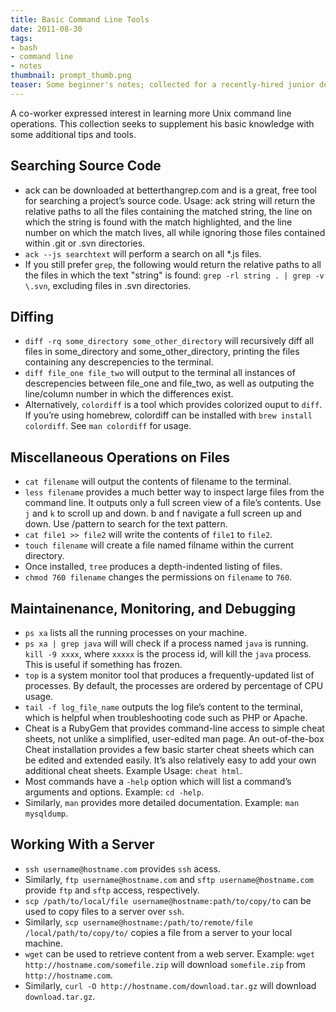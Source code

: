 ```yaml
---
title: Basic Command Line Tools
date: 2011-08-30
tags:
- bash
- command line
- notes
thumbnail: prompt_thumb.png
teaser: Some beginner's notes; collected for a recently-hired junior developer.
---
```


A co-worker expressed interest in learning more Unix command line operations. This collection seeks to supplement his basic knowledge with some additional tips and tools.

## Searching Source Code

* ack can be downloaded at betterthangrep.com and is a great, free tool for searching a project’s source code. Usage: ack string will return the relative paths to all the files containing the matched string, the line on which the string is found with the match highlighted, and the line number on which the match lives, all while ignoring those files contained within .git or .svn directories.
* `ack --js searchtext` will perform a search on all *.js files.
* If you still prefer `grep`, the following would return the relative paths to all the files in which the text "string" is found: `grep -rl string . | grep -v \.svn`, excluding files in .svn directories.

## Diffing

* `diff -rq some_directory some_other_directory` will recursively diff all files in some_directory and some_other_directory, printing the files containing any descrepencies to the terminal.
* `diff file_one file_two` will output to the terminal all instances of descrepencies between file_one and file_two, as well as outputing the line/column number in which the differences exist.
* Alternatively, `colordiff` is a tool which provides colorized ouput to `diff`. If you’re using homebrew, colordiff can be installed with `brew install colordiff`. See `man colordiff` for usage.

## Miscellaneous Operations on Files

* `cat filename` will output the contents of filename to the terminal.
* `less filename` provides a much better way to inspect large files from the command line. It outputs only a full screen view of a file’s contents. Use `j` and `k` to scroll up and down. b and f navigate a full screen up and down. Use /pattern to search for the text pattern.
* `cat file1 >> file2` will write the contents of `file1` to `file2`.
* `touch filename` will create a file named filname within the current directory.
* Once installed, `tree` produces a depth-indented listing of files.
* `chmod 760 filename` changes the permissions on `filename` to `760`.

## Maintainenance, Monitoring, and Debugging

* `ps xa` lists all the running processes on your machine.
* `ps xa | grep java` will will check if a process named `java` is running. `kill -9 xxxx`, where `xxxxx` is the process id, will kill the `java` process. This is useful if something has frozen.
* `top` is a system monitor tool that produces a frequently-updated list of processes. By default, the processes are ordered by percentage of CPU usage.
* `tail -f log_file_name` outputs the log file’s content to the terminal, which is helpful when troubleshooting code such as PHP or Apache.
* Cheat is a RubyGem that provides command-line access to simple cheat sheets, not unlike a simplified, user-edited man page. An out-of-the-box Cheat installation provides a few basic starter cheat sheets which can be edited and extended easily. It’s also relatively easy to add your own additional cheat sheets. Example Usage: `cheat html`.
* Most commands have a `-help` option which will list a command’s arguments and options. Example: `cd -help`.
* Similarly, `man` provides more detailed documentation. Example: `man mysqldump`.

## Working With a Server

* `ssh username@hostname.com` provides `ssh` acess.
* Similarly, `ftp username@hostname.com` and `sftp username@hostname.com` provide `ftp` and `sftp` access, respectively.
* `scp /path/to/local/file username@hostname:path/to/copy/to` can be used to copy files to a server over `ssh`.
* Similarly, `scp username@hostname:/path/to/remote/file /local/path/to/copy/to/` copies a file from a server to your local machine.
* `wget` can be used to retrieve content from a web server. Example: `wget http://hostname.com/somefile.zip` will download `somefile.zip` from `http://hostname.com`.
* Similarly, `curl -O http://hostname.com/download.tar.gz` will download `download.tar.gz`.
